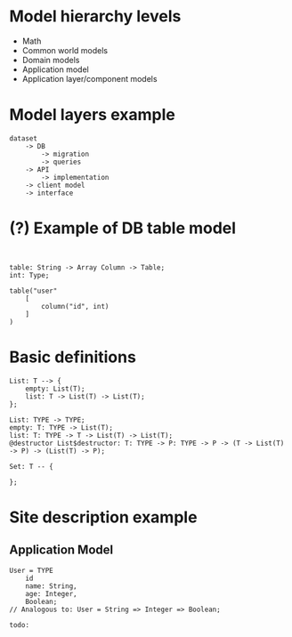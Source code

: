 # Model hierarchy levels
* Math
* Common world models
* Domain models
* Application model
* Application layer/component models

# Model layers example

```
dataset 
    -> DB 
        -> migration
        -> queries
    -> API
        -> implementation
    -> client model
    -> interface
```

# (?) Example of DB table model 
```


table: String -> Array Column -> Table;
int: Type;

table("user"
    [
        column("id", int)
    ]
)
```

# Basic definitions
```
List: T --> {
    empty: List(T);
    list: T -> List(T) -> List(T);
};

List: TYPE -> TYPE;
empty: T: TYPE -> List(T);
list: T: TYPE -> T -> List(T) -> List(T);
@destructor List$destructor: T: TYPE -> P: TYPE -> P -> (T -> List(T) -> P) -> (List(T) -> P);

Set: T -- {
    
};
```

# Site description example

## Application Model

```
User = TYPE
    id
    name: String,
    age: Integer,
    Boolean;
// Analogous to: User = String => Integer => Boolean;

todo:

```


